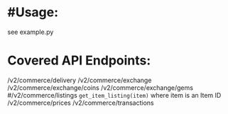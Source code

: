 
#Usage:
=======
see example.py

Covered API Endpoints:
=======================
/v2/commerce/delivery
/v2/commerce/exchange
/v2/commerce/exchange/coins
/v2/commerce/exchange/gems
 #/v2/commerce/listings
  `get_item_listing(item)` where item is an Item ID
/v2/commerce/prices
/v2/commerce/transactions
